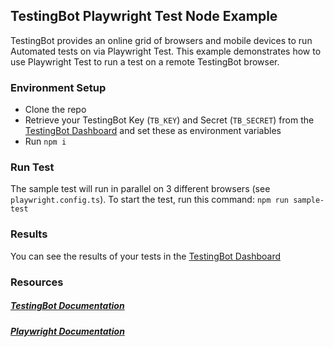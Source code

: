 ## TestingBot Playwright Test Node Example

TestingBot provides an online grid of browsers and mobile devices to run Automated tests on via Playwright Test.
This example demonstrates how to use Playwright Test to run a test on a remote TestingBot browser.

### Environment Setup

   * Clone the repo
   * Retrieve your TestingBot Key (`TB_KEY`) and Secret (`TB_SECRET`) from the [TestingBot Dashboard](https://testingbot.com/members/) and set these as environment variables
   * Run `npm i`

### Run Test
The sample test will run in parallel on 3 different browsers (see `playwright.config.ts`).
To start the test, run this command:
`npm run sample-test`

### Results
You can see the results of your tests in the [TestingBot Dashboard](https://testingbot.com/members/) 


### Resources
##### [TestingBot Documentation](https://testingbot.com/support/web-automate/playwright/playwright-test)

##### [Playwright Documentation](https://playwright.dev/)
